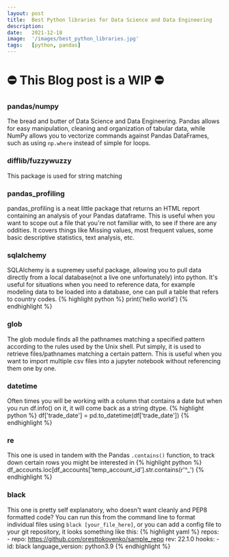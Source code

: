 ```yaml
---
layout: post
title:  Best Python libraries for Data Science and Data Engineering
description:
date:   2021-12-18
image:  '/images/best_python_libraries.jpg'
tags:   [python, pandas]
---
```


# ⛔️ ️This Blog post is a WIP ⛔️

### pandas/numpy
  The bread and butter of Data Science and Data Engineering. Pandas allows for easy manipulation, cleaning and organization of tabular data, while NumPy allows you to vectorize commands against Pandas DataFrames, such as using `np.where` instead of simple for loops. 
### difflib/fuzzywuzzy
  This package is used for string matching
### pandas_profiling
  pandas_profiling is a neat little package that returns an HTML report containing an analysis of your Pandas dataframe. This is useful when you want to scope out a file that you're not familiar with, to see if there are any oddities. It covers things like Missing values, most frequent values, some basic descriptive statistics, text analysis, etc.
### sqlalchemy
  SQLAlchemy is a supremey useful package, allowing you to pull data directly from a local database(not a live one unfortunately) into python. It's useful for situations when you need to reference data, for example modeling data to be loaded into a database, one can pull a table that refers to country codes.
  {% highlight python %}
  print('hello world')
  {% endhighlight %}
### glob
  The glob module finds all the pathnames matching a specified pattern according to the rules used by the Unix shell. Put simply, it is used to retrieve files/pathnames matching a certain pattern. This is useful when you want to import multiple csv files into a jupyter notebook without referencing them one by one. 
### datetime
  Often times you will be working with a column that contains a date but when you run df.info() on it, it will come back as a string dtype.
  {% highlight python %}
  df['trade_date'] = pd.to_datetime(df['trade_date'])
  {% endhighlight %}
### re
  This one is used in tandem with the Pandas `.contains()` function, to track down certain rows you might be interested in
  {% highlight python %}  
  df_accounts.loc[df_accounts['temp_account_id'].str.contains(r'^_')
  {% endhighlight %}
### black
  This one is pretty self explanatory, who doesn't want cleanly and PEP8 formatted code? You can run this from the command line to format individual files using `black [your_file_here]`, or you can add a config file to your git repository, it looks something like this:
  {% highlight yaml %}
    repos:
      - repo: https://github.com/oresttokovenko/sample_repo
        rev: 22.1.0
        hooks:
          - id: black
            language_version: python3.9
  {% endhighlight %}
